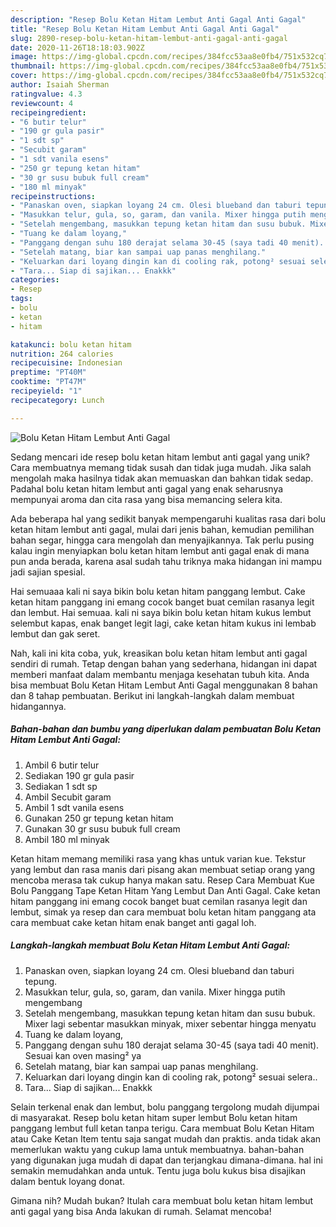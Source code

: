 ```yaml
---
description: "Resep Bolu Ketan Hitam Lembut Anti Gagal Anti Gagal"
title: "Resep Bolu Ketan Hitam Lembut Anti Gagal Anti Gagal"
slug: 2890-resep-bolu-ketan-hitam-lembut-anti-gagal-anti-gagal
date: 2020-11-26T18:18:03.902Z
image: https://img-global.cpcdn.com/recipes/384fcc53aa8e0fb4/751x532cq70/bolu-ketan-hitam-lembut-anti-gagal-foto-resep-utama.jpg
thumbnail: https://img-global.cpcdn.com/recipes/384fcc53aa8e0fb4/751x532cq70/bolu-ketan-hitam-lembut-anti-gagal-foto-resep-utama.jpg
cover: https://img-global.cpcdn.com/recipes/384fcc53aa8e0fb4/751x532cq70/bolu-ketan-hitam-lembut-anti-gagal-foto-resep-utama.jpg
author: Isaiah Sherman
ratingvalue: 4.3
reviewcount: 4
recipeingredient:
- "6 butir telur"
- "190 gr gula pasir"
- "1 sdt sp"
- "Secubit garam"
- "1 sdt vanila esens"
- "250 gr tepung ketan hitam"
- "30 gr susu bubuk full cream"
- "180 ml minyak"
recipeinstructions:
- "Panaskan oven, siapkan loyang 24 cm. Olesi blueband dan taburi tepung."
- "Masukkan telur, gula, so, garam, dan vanila. Mixer hingga putih mengembang"
- "Setelah mengembang, masukkan tepung ketan hitam dan susu bubuk. Mixer lagi sebentar masukkan minyak, mixer sebentar hingga menyatu"
- "Tuang ke dalam loyang,"
- "Panggang dengan suhu 180 derajat selama 30-45 (saya tadi 40 menit). Sesuai kan oven masing² ya"
- "Setelah matang, biar kan sampai uap panas menghilang."
- "Keluarkan dari loyang dingin kan di cooling rak, potong² sesuai selera.."
- "Tara... Siap di sajikan... Enakkk"
categories:
- Resep
tags:
- bolu
- ketan
- hitam

katakunci: bolu ketan hitam 
nutrition: 264 calories
recipecuisine: Indonesian
preptime: "PT40M"
cooktime: "PT47M"
recipeyield: "1"
recipecategory: Lunch

---
```



![Bolu Ketan Hitam Lembut Anti Gagal](https://img-global.cpcdn.com/recipes/384fcc53aa8e0fb4/751x532cq70/bolu-ketan-hitam-lembut-anti-gagal-foto-resep-utama.jpg)

Sedang mencari ide resep bolu ketan hitam lembut anti gagal yang unik? Cara membuatnya memang tidak susah dan tidak juga mudah. Jika salah mengolah maka hasilnya tidak akan memuaskan dan bahkan tidak sedap. Padahal bolu ketan hitam lembut anti gagal yang enak seharusnya mempunyai aroma dan cita rasa yang bisa memancing selera kita.

Ada beberapa hal yang sedikit banyak mempengaruhi kualitas rasa dari bolu ketan hitam lembut anti gagal, mulai dari jenis bahan, kemudian pemilihan bahan segar, hingga cara mengolah dan menyajikannya. Tak perlu pusing kalau ingin menyiapkan bolu ketan hitam lembut anti gagal enak di mana pun anda berada, karena asal sudah tahu triknya maka hidangan ini mampu jadi sajian spesial.

Hai semuaaa kali ni saya bikin bolu ketan hitam panggang lembut. Cake ketan hitam panggang ini emang cocok banget buat cemilan rasanya legit dan lembut. Hai semuaa. kali ni saya bikin bolu ketan hitam kukus lembut selembut kapas, enak banget legit lagi, cake ketan hitam kukus ini lembab lembut dan gak seret.


Nah, kali ini kita coba, yuk, kreasikan bolu ketan hitam lembut anti gagal sendiri di rumah. Tetap dengan bahan yang sederhana, hidangan ini dapat memberi manfaat dalam membantu menjaga kesehatan tubuh kita. Anda bisa membuat Bolu Ketan Hitam Lembut Anti Gagal menggunakan 8 bahan dan 8 tahap pembuatan. Berikut ini langkah-langkah dalam membuat hidangannya.

<!--inarticleads1-->

##### Bahan-bahan dan bumbu yang diperlukan dalam pembuatan Bolu Ketan Hitam Lembut Anti Gagal:

1. Ambil 6 butir telur
1. Sediakan 190 gr gula pasir
1. Sediakan 1 sdt sp
1. Ambil Secubit garam
1. Ambil 1 sdt vanila esens
1. Gunakan 250 gr tepung ketan hitam
1. Gunakan 30 gr susu bubuk full cream
1. Ambil 180 ml minyak


Ketan hitam memang memiliki rasa yang khas untuk varian kue. Tekstur yang lembut dan rasa manis dari pisang akan membuat setiap orang yang mencoba merasa tak cukup hanya makan satu. Resep Cara Membuat Kue Bolu Panggang Tape Ketan Hitam Yang Lembut Dan Anti Gagal. Cake ketan hitam panggang ini emang cocok banget buat cemilan rasanya legit dan lembut, simak ya resep dan cara membuat bolu ketan hitam panggang ata cara membuat cake ketan hitam enak banget anti gagal loh. 

<!--inarticleads2-->

##### Langkah-langkah membuat Bolu Ketan Hitam Lembut Anti Gagal:

1. Panaskan oven, siapkan loyang 24 cm. Olesi blueband dan taburi tepung.
1. Masukkan telur, gula, so, garam, dan vanila. Mixer hingga putih mengembang
1. Setelah mengembang, masukkan tepung ketan hitam dan susu bubuk. Mixer lagi sebentar masukkan minyak, mixer sebentar hingga menyatu
1. Tuang ke dalam loyang,
1. Panggang dengan suhu 180 derajat selama 30-45 (saya tadi 40 menit). Sesuai kan oven masing² ya
1. Setelah matang, biar kan sampai uap panas menghilang.
1. Keluarkan dari loyang dingin kan di cooling rak, potong² sesuai selera..
1. Tara... Siap di sajikan... Enakkk


Selain terkenal enak dan lembut, bolu panggang tergolong mudah dijumpai di masyarakat. Resep bolu ketan hitam super lembut Bolu ketan hitam panggang lembut full ketan tanpa terigu. Cara membuat Bolu Ketan Hitam atau Cake Ketan Item tentu saja sangat mudah dan praktis. anda tidak akan memerlukan waktu yang cukup lama untuk membuatnya. bahan-bahan yang digunakan juga mudah di dapat dan terjangkau dimana-dimana. hal ini semakin memudahkan anda untuk. Tentu juga bolu kukus bisa disajikan dalam bentuk loyang donat. 

Gimana nih? Mudah bukan? Itulah cara membuat bolu ketan hitam lembut anti gagal yang bisa Anda lakukan di rumah. Selamat mencoba!
